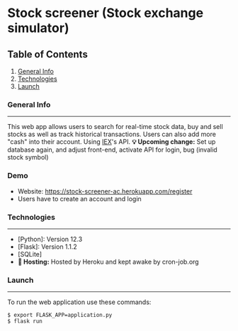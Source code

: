 # Stock screener (Stock exchange simulator)

## Table of Contents
1. [General Info](#general-info)
2. [Technologies](#technologies)
3. [Launch](#launch)

### General Info
***
This web app allows users to search for real-time stock data, buy and sell stocks as well as track historical transactions.
Users can also add more "cash" into their account. Using [IEX](https://iexcloud.io/)'s API. 
**:bulb: Upcoming change:** Set up database again, and adjust front-end, activate API for login, bug (invalid stock symbol)

### Demo
- Website: https://stock-screener-ac.herokuapp.com/register
- Users have to create an account and login

### Technologies
***
* [Python]: Version 12.3 
* [Flask]: Version 1.1.2
* [SQLite]
* **:wrench: Hosting:** Hosted by Heroku and kept awake by cron-job.org

### Launch
***
To run the web application use these commands:
```
$ export FLASK_APP=application.py
$ flask run
```
